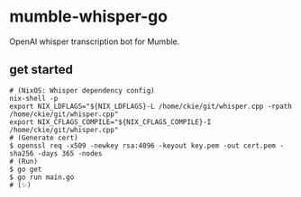 # mumble-whisper-go
OpenAI whisper transcription bot for Mumble.
## get started

``` shellsession
# (NixOS: Whisper dependency config)
nix-shell -p
export NIX_LDFLAGS="${NIX_LDFLAGS}-L /home/ckie/git/whisper.cpp -rpath /home/ckie/git/whisper.cpp"
export NIX_CFLAGS_COMPILE="${NIX_CFLAGS_COMPILE}-I /home/ckie/git/whisper.cpp"
# (Generate cert)
$ openssl req -x509 -newkey rsa:4096 -keyout key.pem -out cert.pem -sha256 -days 365 -nodes
# (Run)
$ go get
$ go run main.go
# (✨)
```

